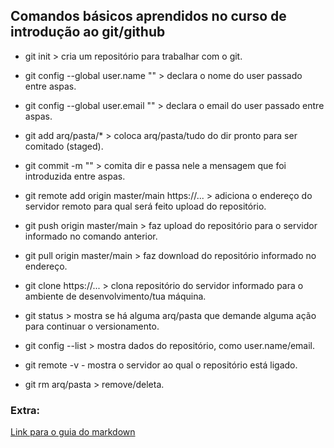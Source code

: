 ## Comandos básicos aprendidos no curso de introdução ao git/github

- git init > cria um repositório para trabalhar com o git.
- git config --global user.name "" > declara o nome do user passado entre aspas.
- git config --global user.email "" > declara o email do user passado entre aspas.
- git add arq/pasta/* > coloca arq/pasta/tudo do dir pronto para ser comitado (staged).
- git commit -m "" > comita dir e passa nele a mensagem que foi introduzida entre aspas.
- git remote add origin master/main https://... > adiciona o endereço do servidor remoto para qual será feito upload do repositório.
- git push origin master/main > faz upload do repositório para o servidor informado no comando anterior.
- git pull origin master/main > faz download do repositório informado no endereço.
- git clone https://... > clona repositório do servidor informado para o ambiente de desenvolvimento/tua máquina.

- git status > mostra se há alguma arq/pasta que demande alguma ação para continuar o versionamento.
- git config --list > mostra dados do repositório, como user.name/email.
- git remote -v - mostra o servidor ao qual o repositório está ligado.
- git rm arq/pasta > remove/deleta.


### Extra:

[Link para o guia do markdown](https://www.markdownguide.org/basic-syntax/)
